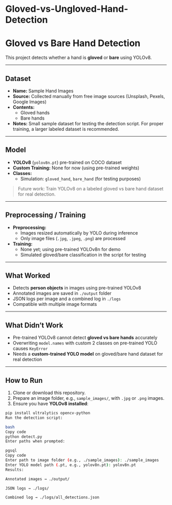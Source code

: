 # Gloved-vs-Ungloved-Hand-Detection

# Gloved vs Bare Hand Detection

This project detects whether a hand is **gloved** or **bare** using YOLOv8.

---

## Dataset

- **Name:** Sample Hand Images  
- **Source:** Collected manually from free image sources (Unsplash, Pexels, Google Images)  
- **Contents:**  
  - Gloved hands  
  - Bare hands  
- **Notes:** Small sample dataset for testing the detection script. For proper training, a larger labeled dataset is recommended.

---

## Model

- **YOLOv8** (`yolov8n.pt`) pre-trained on COCO dataset  
- **Custom Training:** None for now (using pre-trained weights)  
- **Classes:**  
  - Simulation: `gloved_hand`, `bare_hand` (for testing purposes)  

> Future work: Train YOLOv8 on a labeled gloved vs bare hand dataset for real detection.

---

## Preprocessing / Training

- **Preprocessing:**  
  - Images resized automatically by YOLO during inference  
  - Only image files (`.jpg`, `.jpeg`, `.png`) are processed  
- **Training:**  
  - None yet; using pre-trained YOLOv8n for demo  
  - Simulated gloved/bare classification in the script for testing  

---

## What Worked

- Detects **person objects** in images using pre-trained YOLOv8  
- Annotated images are saved in `./output` folder  
- JSON logs per image and a combined log in `./logs`  
- Compatible with multiple image formats  

---

## What Didn’t Work

- Pre-trained YOLOv8 cannot detect **gloved vs bare hands** accurately  
- Overwriting `model.names` with custom 2 classes on pre-trained YOLO causes `KeyError`  
- Needs a **custom-trained YOLO model** on gloved/bare hand dataset for real detection  

---

## How to Run

1. Clone or download this repository.  
2. Prepare an image folder, e.g., `sample_images/`, with `.jpg` or `.png` images.  
3. Ensure you have **YOLOv8 installed**:

```bash
pip install ultralytics opencv-python
Run the detection script:

bash
Copy code
python detect.py
Enter paths when prompted:

pgsql
Copy code
Enter path to image folder (e.g., ./sample_images): ./sample_images
Enter YOLO model path (.pt, e.g., yolov8n.pt): yolov8n.pt
Results:

Annotated images → ./output/

JSON logs → ./logs/

Combined log → ./logs/all_detections.json
